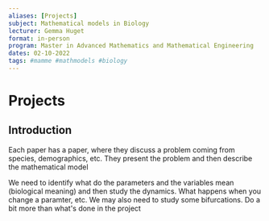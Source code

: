 ```yaml
---
aliases: [Projects]
subject: Mathematical models in Biology
lecturer: Gemma Huget
format: in-person
program: Master in Advanced Mathematics and Mathematical Engineering
dates: 02-10-2022
tags: #mamme #mathmodels #biology
---
```


# Projects
## Introduction
Each paper has a paper, where they discuss a problem coming from species, demographics, etc. They present the problem and then describe the mathematical model

We need to identify what do the parameters and the variables mean (biological meaning) and then study the dynamics. What happens when you change a paramter, etc. We may also need to study some bifurcations. Do a bit more than what's done in the project 